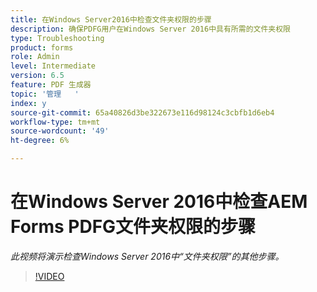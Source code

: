 ```yaml
---
title: 在Windows Server2016中检查文件夹权限的步骤
description: 确保PDFG用户在Windows Server 2016中具有所需的文件夹权限
type: Troubleshooting
product: forms
role: Admin
level: Intermediate
version: 6.5
feature: PDF 生成器
topic: '管理   '
index: y
source-git-commit: 65a40826d3be322673e116d98124c3cbfb1d6eb4
workflow-type: tm+mt
source-wordcount: '49'
ht-degree: 6%

---
```



# 在Windows Server 2016中检查AEM Forms PDFG文件夹权限的步骤

*此视频将演示检查Windows Server 2016中“文件夹权限”的其他步骤。*

>[!VIDEO](https://video.tv.adobe.com/v/335519?quality=9&learn=on)
